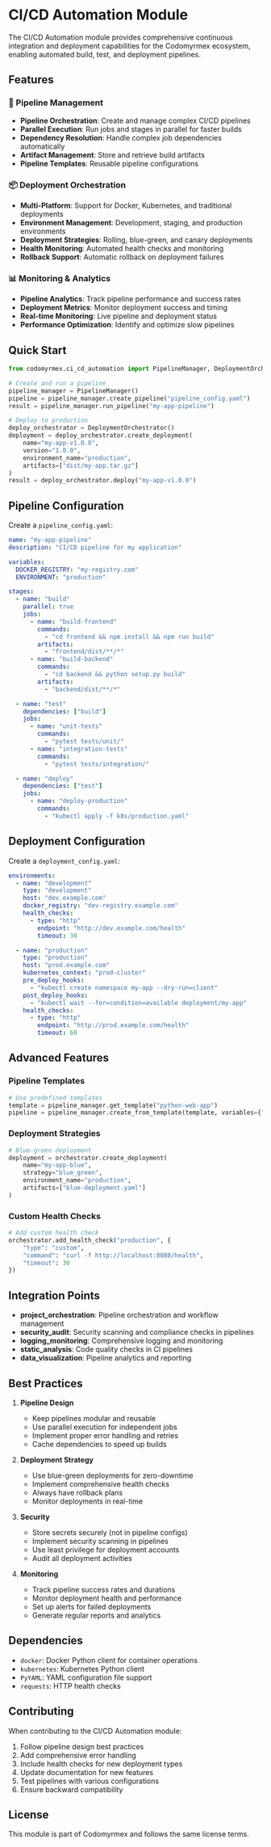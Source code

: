 # CI/CD Automation Module

The CI/CD Automation module provides comprehensive continuous integration and deployment capabilities for the Codomyrmex ecosystem, enabling automated build, test, and deployment pipelines.

## Features

### 🚀 Pipeline Management
- **Pipeline Orchestration**: Create and manage complex CI/CD pipelines
- **Parallel Execution**: Run jobs and stages in parallel for faster builds
- **Dependency Resolution**: Handle complex job dependencies automatically
- **Artifact Management**: Store and retrieve build artifacts
- **Pipeline Templates**: Reusable pipeline configurations

### 📦 Deployment Orchestration
- **Multi-Platform**: Support for Docker, Kubernetes, and traditional deployments
- **Environment Management**: Development, staging, and production environments
- **Deployment Strategies**: Rolling, blue-green, and canary deployments
- **Health Monitoring**: Automated health checks and monitoring
- **Rollback Support**: Automatic rollback on deployment failures

### 📊 Monitoring & Analytics
- **Pipeline Analytics**: Track pipeline performance and success rates
- **Deployment Metrics**: Monitor deployment success and timing
- **Real-time Monitoring**: Live pipeline and deployment status
- **Performance Optimization**: Identify and optimize slow pipelines

## Quick Start

```python
from codomyrmex.ci_cd_automation import PipelineManager, DeploymentOrchestrator

# Create and run a pipeline
pipeline_manager = PipelineManager()
pipeline = pipeline_manager.create_pipeline("pipeline_config.yaml")
result = pipeline_manager.run_pipeline("my-app-pipeline")

# Deploy to production
deploy_orchestrator = DeploymentOrchestrator()
deployment = deploy_orchestrator.create_deployment(
    name="my-app-v1.0.0",
    version="1.0.0",
    environment_name="production",
    artifacts=["dist/my-app.tar.gz"]
)
result = deploy_orchestrator.deploy("my-app-v1.0.0")
```

## Pipeline Configuration

Create a `pipeline_config.yaml`:

```yaml
name: "my-app-pipeline"
description: "CI/CD pipeline for my application"

variables:
  DOCKER_REGISTRY: "my-registry.com"
  ENVIRONMENT: "production"

stages:
  - name: "build"
    parallel: true
    jobs:
      - name: "build-frontend"
        commands:
          - "cd frontend && npm install && npm run build"
        artifacts:
          - "frontend/dist/**/*"
      - name: "build-backend"
        commands:
          - "cd backend && python setup.py build"
        artifacts:
          - "backend/dist/**/*"

  - name: "test"
    dependencies: ["build"]
    jobs:
      - name: "unit-tests"
        commands:
          - "pytest tests/unit/"
      - name: "integration-tests"
        commands:
          - "pytest tests/integration/"

  - name: "deploy"
    dependencies: ["test"]
    jobs:
      - name: "deploy-production"
        commands:
          - "kubectl apply -f k8s/production.yaml"
```

## Deployment Configuration

Create a `deployment_config.yaml`:

```yaml
environments:
  - name: "development"
    type: "development"
    host: "dev.example.com"
    docker_registry: "dev-registry.example.com"
    health_checks:
      - type: "http"
        endpoint: "http://dev.example.com/health"
        timeout: 30

  - name: "production"
    type: "production"
    host: "prod.example.com"
    kubernetes_context: "prod-cluster"
    pre_deploy_hooks:
      - "kubectl create namespace my-app --dry-run=client"
    post_deploy_hooks:
      - "kubectl wait --for=condition=available deployment/my-app"
    health_checks:
      - type: "http"
        endpoint: "http://prod.example.com/health"
        timeout: 60
```

## Advanced Features

### Pipeline Templates
```python
# Use predefined templates
template = pipeline_manager.get_template("python-web-app")
pipeline = pipeline_manager.create_from_template(template, variables={"app_name": "my-app"})
```

### Deployment Strategies
```python
# Blue-green deployment
deployment = orchestrator.create_deployment(
    name="my-app-blue",
    strategy="blue_green",
    environment_name="production",
    artifacts=["blue-deployment.yaml"]
)
```

### Custom Health Checks
```python
# Add custom health check
orchestrator.add_health_check("production", {
    "type": "custom",
    "command": "curl -f http://localhost:8080/health",
    "timeout": 30
})
```

## Integration Points

- **project_orchestration**: Pipeline orchestration and workflow management
- **security_audit**: Security scanning and compliance checks in pipelines
- **logging_monitoring**: Comprehensive logging and monitoring
- **static_analysis**: Code quality checks in CI pipelines
- **data_visualization**: Pipeline analytics and reporting

## Best Practices

1. **Pipeline Design**
   - Keep pipelines modular and reusable
   - Use parallel execution for independent jobs
   - Implement proper error handling and retries
   - Cache dependencies to speed up builds

2. **Deployment Strategy**
   - Use blue-green deployments for zero-downtime
   - Implement comprehensive health checks
   - Always have rollback plans
   - Monitor deployments in real-time

3. **Security**
   - Store secrets securely (not in pipeline configs)
   - Implement security scanning in pipelines
   - Use least privilege for deployment accounts
   - Audit all deployment activities

4. **Monitoring**
   - Track pipeline success rates and durations
   - Monitor deployment health and performance
   - Set up alerts for failed deployments
   - Generate regular reports and analytics

## Dependencies

- `docker`: Docker Python client for container operations
- `kubernetes`: Kubernetes Python client
- `PyYAML`: YAML configuration file support
- `requests`: HTTP health checks

## Contributing

When contributing to the CI/CD Automation module:

1. Follow pipeline design best practices
2. Add comprehensive error handling
3. Include health checks for new deployment types
4. Update documentation for new features
5. Test pipelines with various configurations
6. Ensure backward compatibility

## License

This module is part of Codomyrmex and follows the same license terms.
